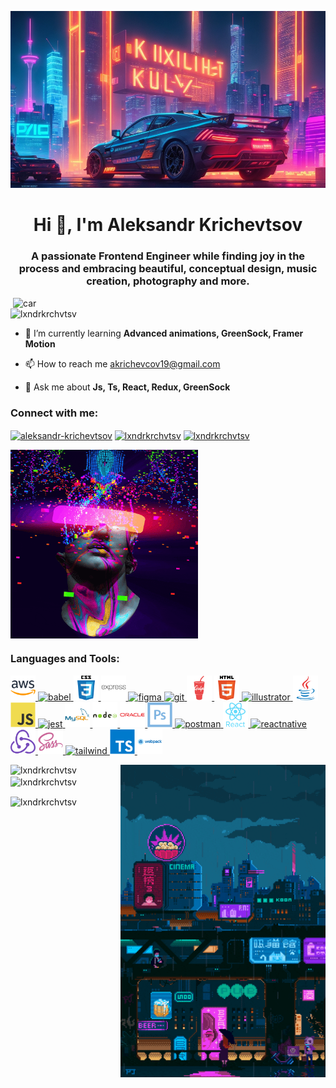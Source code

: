 ![logo](https://github.com/LxndrKrchvtsv/LxndrKrchvtsv/blob/main/retroBG.jpg)
<h1 align="center">Hi 👋, I'm Aleksandr Krichevtsov</h1>
<h3 align="center">A passionate Frontend Engineer while finding joy in the process and embracing beautiful, conceptual design, music creation, photography and more.</h3>
<img width="500" align="right" src="https://github.com/LxndrKrchvtsv/LxndrKrchvtsv/blob/main/gifCar.gif" alt="car" />
<p align="left"> <img src="https://komarev.com/ghpvc/?username=lxndrkrchvtsv&label=Curiosity%20Counter&color=afb15d&style=flat-square" alt="lxndrkrchvtsv" /> </p>

- 📖 I’m currently learning **Advanced animations, GreenSock, Framer Motion**

- 📫 How to reach me [akrichevcov19@gmail.com](akrichevcov19@gmail.com)

- 💬 Ask me about **Js, Ts, React, Redux, GreenSock**

<h3 align="left">Connect with me:</h3>
<p align="left">
<a href="https://linkedin.com/in/aleksandr-krichevtsov" target="blank"><img align="center" src="https://raw.githubusercontent.com/rahuldkjain/github-profile-readme-generator/master/src/images/icons/Social/linked-in-alt.svg" alt="aleksandr-krichevtsov" height="30" width="40" /></a>
<a href="https://instagram.com/lxndrkrchvtsv" target="blank"><img align="center" src="https://raw.githubusercontent.com/rahuldkjain/github-profile-readme-generator/master/src/images/icons/Social/instagram.svg" alt="lxndrkrchvtsv" height="30" width="40" /></a>
<a href="https://www.leetcode.com/lxndrkrchvtsv" target="blank"><img align="center" src="https://raw.githubusercontent.com/rahuldkjain/github-profile-readme-generator/master/src/images/icons/Social/leet-code.svg" alt="lxndrkrchvtsv" height="30" width="40" /></a>
</p>
<img width="300" align="center" src="https://github.com/LxndrKrchvtsv/LxndrKrchvtsv/blob/main/gifRetro.gif" alt="retro" />

<h3 align="left">Languages and Tools:</h3>
<p align="left"> <a href="https://aws.amazon.com" target="_blank" rel="noreferrer"> <img src="https://raw.githubusercontent.com/devicons/devicon/master/icons/amazonwebservices/amazonwebservices-original-wordmark.svg" alt="aws" width="40" height="40"/> </a> <a href="https://babeljs.io/" target="_blank" rel="noreferrer"> <img src="https://www.vectorlogo.zone/logos/babeljs/babeljs-icon.svg" alt="babel" width="40" height="40"/> </a> <a href="https://www.w3schools.com/css/" target="_blank" rel="noreferrer"> <img src="https://raw.githubusercontent.com/devicons/devicon/master/icons/css3/css3-original-wordmark.svg" alt="css3" width="40" height="40"/> </a> <a href="https://expressjs.com" target="_blank" rel="noreferrer"> <img src="https://raw.githubusercontent.com/devicons/devicon/master/icons/express/express-original-wordmark.svg" alt="express" width="40" height="40"/> </a> <a href="https://www.figma.com/" target="_blank" rel="noreferrer"> <img src="https://www.vectorlogo.zone/logos/figma/figma-icon.svg" alt="figma" width="40" height="40"/> </a> <a href="https://git-scm.com/" target="_blank" rel="noreferrer"> <img src="https://www.vectorlogo.zone/logos/git-scm/git-scm-icon.svg" alt="git" width="40" height="40"/> </a> <a href="https://gulpjs.com" target="_blank" rel="noreferrer"> <img src="https://raw.githubusercontent.com/devicons/devicon/master/icons/gulp/gulp-plain.svg" alt="gulp" width="40" height="40"/> </a> <a href="https://www.w3.org/html/" target="_blank" rel="noreferrer"> <img src="https://raw.githubusercontent.com/devicons/devicon/master/icons/html5/html5-original-wordmark.svg" alt="html5" width="40" height="40"/> </a> <a href="https://www.adobe.com/in/products/illustrator.html" target="_blank" rel="noreferrer"> <img src="https://www.vectorlogo.zone/logos/adobe_illustrator/adobe_illustrator-icon.svg" alt="illustrator" width="40" height="40"/> </a> <a href="https://www.java.com" target="_blank" rel="noreferrer"> <img src="https://raw.githubusercontent.com/devicons/devicon/master/icons/java/java-original.svg" alt="java" width="40" height="40"/> </a> <a href="https://developer.mozilla.org/en-US/docs/Web/JavaScript" target="_blank" rel="noreferrer"> <img src="https://raw.githubusercontent.com/devicons/devicon/master/icons/javascript/javascript-original.svg" alt="javascript" width="40" height="40"/> </a> <a href="https://jestjs.io" target="_blank" rel="noreferrer"> <img src="https://www.vectorlogo.zone/logos/jestjsio/jestjsio-icon.svg" alt="jest" width="40" height="40"/> </a> <a href="https://www.mysql.com/" target="_blank" rel="noreferrer"> <img src="https://raw.githubusercontent.com/devicons/devicon/master/icons/mysql/mysql-original-wordmark.svg" alt="mysql" width="40" height="40"/> </a> <a href="https://nodejs.org" target="_blank" rel="noreferrer"> <img src="https://raw.githubusercontent.com/devicons/devicon/master/icons/nodejs/nodejs-original-wordmark.svg" alt="nodejs" width="40" height="40"/> </a> <a href="https://www.oracle.com/" target="_blank" rel="noreferrer"> <img src="https://raw.githubusercontent.com/devicons/devicon/master/icons/oracle/oracle-original.svg" alt="oracle" width="40" height="40"/> </a> <a href="https://www.photoshop.com/en" target="_blank" rel="noreferrer"> <img src="https://raw.githubusercontent.com/devicons/devicon/master/icons/photoshop/photoshop-line.svg" alt="photoshop" width="40" height="40"/> </a> <a href="https://postman.com" target="_blank" rel="noreferrer"> <img src="https://www.vectorlogo.zone/logos/getpostman/getpostman-icon.svg" alt="postman" width="40" height="40"/> </a> <a href="https://reactjs.org/" target="_blank" rel="noreferrer"> <img src="https://raw.githubusercontent.com/devicons/devicon/master/icons/react/react-original-wordmark.svg" alt="react" width="40" height="40"/> </a> <a href="https://reactnative.dev/" target="_blank" rel="noreferrer"> <img src="https://reactnative.dev/img/header_logo.svg" alt="reactnative" width="40" height="40"/> </a> <a href="https://redux.js.org" target="_blank" rel="noreferrer"> <img src="https://raw.githubusercontent.com/devicons/devicon/master/icons/redux/redux-original.svg" alt="redux" width="40" height="40"/> </a> <a href="https://sass-lang.com" target="_blank" rel="noreferrer"> <img src="https://raw.githubusercontent.com/devicons/devicon/master/icons/sass/sass-original.svg" alt="sass" width="40" height="40"/> </a> <a href="https://tailwindcss.com/" target="_blank" rel="noreferrer"> <img src="https://www.vectorlogo.zone/logos/tailwindcss/tailwindcss-icon.svg" alt="tailwind" width="40" height="40"/> </a> <a href="https://www.typescriptlang.org/" target="_blank" rel="noreferrer"> <img src="https://raw.githubusercontent.com/devicons/devicon/master/icons/typescript/typescript-original.svg" alt="typescript" width="40" height="40"/> </a> <a href="https://webpack.js.org" target="_blank" rel="noreferrer"> <img src="https://raw.githubusercontent.com/devicons/devicon/d00d0969292a6569d45b06d3f350f463a0107b0d/icons/webpack/webpack-original-wordmark.svg" alt="webpack" width="40" height="40"/> </a> </p>

<img height="500" align="right" src="https://github.com/LxndrKrchvtsv/LxndrKrchvtsv/blob/main/gifCity.gif" alt="city" />
<p><img align="left" src="https://github-readme-stats.vercel.app/api/top-langs?username=lxndrkrchvtsv&show_icons=true&theme=synthwave&title_color=d1d36f&text_color=ffffff&bg_color=1f004f&hide_border=true&locale=en&layout=compact" alt="lxndrkrchvtsv" /></p>

<p><img align="center" src="https://github-readme-stats.vercel.app/api?username=lxndrkrchvtsv&show_icons=true&theme=synthwave&title_color=d0d36f&text_color=ffffff&bg_color=1f004f&hide_border=true&locale=en" alt="lxndrkrchvtsv" /></p>
<p><img align="center" src="https://github-readme-streak-stats.herokuapp.com/?user=lxndrkrchvtsv&theme=synthwave&bg_color=1f004f&hide_border=true&background=90%2C1F004F%2CCE1CC8&stroke=852FA9&ring=7B25B3&fire=9214C7&currStreakNum=D0D36F&sideNums=D0D36F&currStreakLabel=D0D36F&sideLabels=D0D36F&dates=D0D36F&excludeDaysLabel=D0D36F" alt="lxndrkrchvtsv" /></p>
